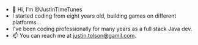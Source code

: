 - 👋 Hi, I’m @JustinTimeTunes
- I started coding from eight years old, building games on different platforms...
- I've been coding professionally for many years as a full stack Java dev.
- 📫 You can reach me at justin.tolson@gamil.com.

<!---
JustinTimeTunes/JustinTimeTunes is a ✨ special ✨ repository because its `README.md` (this file) appears on your GitHub profile.
You can click the Preview link to take a look at your changes.
--->
